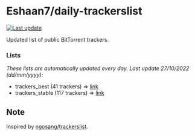 
# Eshaan7/daily-trackerslist 

[![Last update](https://img.shields.io/badge/Last%20update-27/10/2022-blue.svg)](#)

Updated list of public BitTorrent trackers.

### Lists
*These lists are automatically updated every day. Last update 27/10/2022 (_dd/mm/yyyy_):*

* trackers_best (41 trackers) => [link](https://raw.githubusercontent.com/eshaan7/daily-trackerslist/master/trackers_best.txt)
* trackers_stable (117 trackers) => [link](https://raw.githubusercontent.com/eshaan7/daily-trackerslist/master/trackers_stable.txt)

## Note

Inspired by [ngosang/trackerslist](https://github.com/ngosang/trackerslist).

